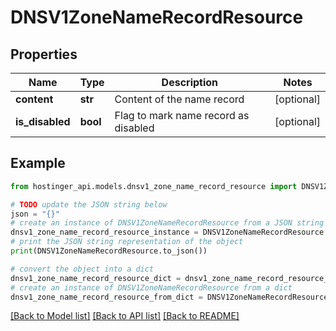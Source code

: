 # DNSV1ZoneNameRecordResource


## Properties

Name | Type | Description | Notes
------------ | ------------- | ------------- | -------------
**content** | **str** | Content of the name record | [optional] 
**is_disabled** | **bool** | Flag to mark name record as disabled | [optional] 

## Example

```python
from hostinger_api.models.dnsv1_zone_name_record_resource import DNSV1ZoneNameRecordResource

# TODO update the JSON string below
json = "{}"
# create an instance of DNSV1ZoneNameRecordResource from a JSON string
dnsv1_zone_name_record_resource_instance = DNSV1ZoneNameRecordResource.from_json(json)
# print the JSON string representation of the object
print(DNSV1ZoneNameRecordResource.to_json())

# convert the object into a dict
dnsv1_zone_name_record_resource_dict = dnsv1_zone_name_record_resource_instance.to_dict()
# create an instance of DNSV1ZoneNameRecordResource from a dict
dnsv1_zone_name_record_resource_from_dict = DNSV1ZoneNameRecordResource.from_dict(dnsv1_zone_name_record_resource_dict)
```
[[Back to Model list]](../README.md#documentation-for-models) [[Back to API list]](../README.md#documentation-for-api-endpoints) [[Back to README]](../README.md)


